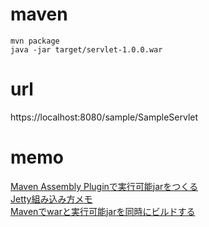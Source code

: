 # maven
`mvn package`  
`java -jar target/servlet-1.0.0.war`  

# url
https://localhost:8080/sample/SampleServlet  

# memo
[Maven Assembly Pluginで実行可能jarをつくる](http://kiririmode.hatenablog.jp/entry/20160429/1461855600)  
[Jetty組み込み方メモ](http://qiita.com/opengl-8080/items/673bfbfeebe6c6db8578)  
[Mavenでwarと実行可能jarを同時にビルドする](http://qiita.com/mocchii/items/1660929982246c7f135b)  

